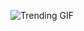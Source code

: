 ![Trending GIF](https://media2.giphy.com/media/v1.Y2lkPThiYjIxNzcyY2RibDRlYXo2bjg0N3duNnA4NHM3N3Rmdmw1YTA2cTZtbmhmdmhsaiZlcD12MV9naWZzX3NlYXJjaCZjdD1n/GfLyPobJEnWDBJOhye/giphy.gif)

